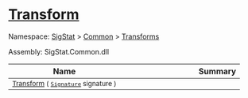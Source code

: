 # [Transform](./Resize-100663714.md)

Namespace: [SigStat]() > [Common](./../../README.md) > [Transforms](./../README.md)

Assembly: SigStat.Common.dll

| Name | Summary  |
| ------| -----------:|
| <sub>[Transform](./Resize-100663714.md) ( [`Signature`](./../../Signature.md) signature )</sub> | <img width=225/><sub></sub>
